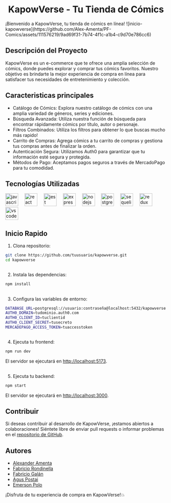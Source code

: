 <h1 align="center">KapowVerse - Tu Tienda de Cómics</h1>
¡Bienvenido a KapowVerse, tu tienda de cómics en línea!
![inicio-kapowverse](https://github.com/Alex-Amenta/PF-Comics/assets/111576219/9ad69f31-7b74-4f1c-a1b4-c9d70e786cc6)


## Descripción del Proyecto
KapowVerse es un e-commerce que te ofrece una amplia selección de cómics, donde puedes explorar y comprar tus cómics favoritos. Nuestro objetivo es brindarte la mejor experiencia de compra en línea para satisfacer tus necesidades de entretenimiento y colección.

## Caracteristicas principales
- Catálogo de Cómics: Explora nuestro catálogo de cómics con una amplia variedad de géneros, series y ediciones.
- Búsqueda Avanzada: Utiliza nuestra función de búsqueda para encontrar rápidamente cómics por título, autor o personaje.
- Filtros Combinados: Utiliza los filtros para obtener lo que buscas mucho más rapido!
- Carrito de Compras: Agrega cómics a tu carrito de compras y gestiona tus compras antes de finalizar la orden.
- Autenticación Segura: Utilizamos Auth0 para garantizar que tu información esté segura y protegida.
- Métodos de Pago: Aceptamos pagos seguros a través de MercadoPago para tu comodidad.

## Tecnologías Utilizadas
<div align="left">
  <img src="https://cdn.jsdelivr.net/gh/devicons/devicon/icons/javascript/javascript-original.svg" height="40" alt="javascript logo"  />
  <img width="12" />
  <img src="https://cdn.jsdelivr.net/gh/devicons/devicon/icons/react/react-original.svg" height="40" alt="react logo"  />
  <img width="12" />
  <img src="https://cdn.jsdelivr.net/gh/devicons/devicon/icons/jest/jest-plain.svg" height="40" alt="jest logo"  />
  <img width="12" />
  <img src="https://cdn.jsdelivr.net/gh/devicons/devicon/icons/express/express-original.svg" height="40" alt="express logo"  />
  <img width="12" />
  <img src="https://cdn.jsdelivr.net/gh/devicons/devicon/icons/nodejs/nodejs-original.svg" height="40" alt="nodejs logo"  />
  <img width="12" />
  <img src="https://cdn.jsdelivr.net/gh/devicons/devicon/icons/postgresql/postgresql-original.svg" height="40" alt="postgresql logo"  />
  <img width="12" />
  <img src="https://cdn.jsdelivr.net/gh/devicons/devicon/icons/sequelize/sequelize-original.svg" height="40" alt="sequelize logo"  />
  <img width="12" />
  <img src="https://cdn.jsdelivr.net/gh/devicons/devicon/icons/redux/redux-original.svg" height="40" alt="redux logo"  />
  <img width="12" />
  <img src="https://cdn.jsdelivr.net/gh/devicons/devicon/icons/vscode/vscode-original.svg" height="40" alt="vscode logo"  />
</div>

###

## Inicio Rapido
1. Clona repositorio:
```bash
git clone https://github.com/tuusuario/kapowverse.git
cd kapowverse
```
##
2. Instala las dependencias:
```bash
npm install
```
##
3. Configura las variables de entorno:
```bash
DATABASE_URL=postgresql://usuario:contraseña@localhost:5432/kapowverse
AUTH0_DOMAIN=tudominio.auth0.com
AUTH0_CLIENT_ID=tuclientid
AUTH0_CLIENT_SECRET=tusecreto
MERCADEPAGO_ACCESS_TOKEN=tuaccesstoken
```
##
4. Ejecuta tu frontend:
```bash
npm run dev
```
El servidor se ejecutará en [http://localhost:5173](http://localhost:5173).
##
5. Ejecuta tu backend:
```bash
npm start
```
El servidor se ejecutará en [http://localhost:3000](http://localhost:3000).

## Contribuir
Si deseas contribuir al desarrollo de KapowVerse, ¡estamos abiertos a colaboraciones! Siéntete libre de enviar pull requests o informar problemas en el [repositorio de GitHub](https://github.com/Alex-Amenta/PF-Comics).

## Autores
- [Alexander Amenta]()
- [Fabricio Rondinella](https://github.com/JackER4565)
- [Fabricio Galán](https://github.com/MFabrizioGalan)
- [Agus Postai](https://github.com/AgusPostai)
- [Emerson Polo](https://github.com/emerson11DP)

¡Disfruta de tu experiencia de compra en KapowVerse!💥

